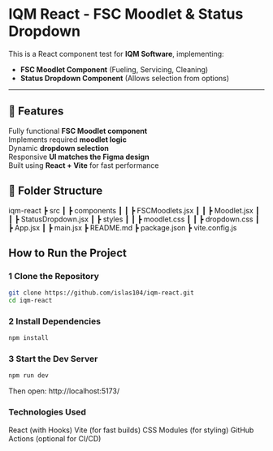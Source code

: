# IQM React - FSC Moodlet & Status Dropdown

This is a React component test for **IQM Software**, implementing:

- **FSC Moodlet Component** (Fueling, Servicing, Cleaning)
- **Status Dropdown Component** (Allows selection from options)

---

## 🌟 Features

Fully functional **FSC Moodlet component**  
Implements required **moodlet logic**  
Dynamic **dropdown selection**  
Responsive **UI matches the Figma design**  
Built using **React + Vite** for fast performance

## 📂 Folder Structure

iqm-react ┣ src ┃ ┣ components ┃ ┃ ┣ FSCMoodlets.jsx ┃ ┃ ┣ Moodlet.jsx ┃ ┃ ┣ StatusDropdown.jsx ┃ ┣ styles ┃ ┃ ┣ moodlet.css ┃ ┃ ┣ dropdown.css ┃ ┣ App.jsx ┃ ┣ main.jsx ┣ README.md ┣ package.json ┣ vite.config.js

## How to Run the Project

### **1️ Clone the Repository**

```sh
git clone https://github.com/islas104/iqm-react.git
cd iqm-react
```

### **2 Install Dependencies**

```sh
npm install
```

### **3 Start the Dev Server**

```sh
npm run dev
```

Then open: http://localhost:5173/

### **Technologies Used**

React (with Hooks)
Vite (for fast builds)
CSS Modules (for styling)
GitHub Actions (optional for CI/CD)
